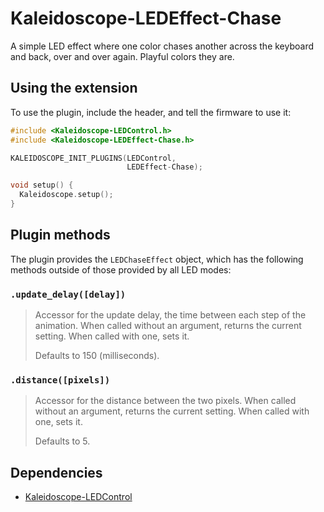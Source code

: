 # Kaleidoscope-LEDEffect-Chase

A simple LED effect where one color chases another across the keyboard and back,
over and over again. Playful colors they are.

## Using the extension

To use the plugin, include the header, and tell the firmware to use it:

```c++
#include <Kaleidoscope-LEDControl.h>
#include <Kaleidoscope-LEDEffect-Chase.h>

KALEIDOSCOPE_INIT_PLUGINS(LEDControl,
                          LEDEffect-Chase);

void setup() {
  Kaleidoscope.setup();
}
```

## Plugin methods

The plugin provides the `LEDChaseEffect` object, which has the following methods
outside of those provided by all LED modes:

### `.update_delay([delay])`

> Accessor for the update delay, the time between each step of the animation.
> When called without an argument, returns the current setting. When called with
> one, sets it.
>
> Defaults to 150 (milliseconds).

### `.distance([pixels])`

> Accessor for the distance between the two pixels. When called without an
> argument, returns the current setting. When called with one, sets it.
>
> Defaults to 5.

## Dependencies

* [Kaleidoscope-LEDControl](LEDControl.md)
